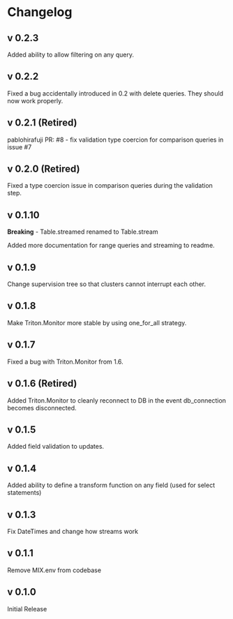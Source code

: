 # Changelog

## v 0.2.3

Added ability to allow filtering on any query.

## v 0.2.2

Fixed a bug accidentally introduced in 0.2 with delete queries.  They should now work properly.

## v 0.2.1 (Retired)

pablohirafuji PR: #8 - fix validation type coercion for comparison queries in issue #7

## v 0.2.0 (Retired)

Fixed a type coercion issue in comparison queries during the validation step.

## v 0.1.10

**Breaking** - Table.streamed renamed to Table.stream

Added more documentation for range queries and streaming to readme.

## v 0.1.9

Change supervision tree so that clusters cannot interrupt each other.

## v 0.1.8

Make Triton.Monitor more stable by using one_for_all strategy.

## v 0.1.7

Fixed a bug with Triton.Monitor from 1.6.

## v 0.1.6 (Retired)

Added Triton.Monitor to cleanly reconnect to DB in the event db_connection becomes disconnected.

## v 0.1.5

Added field validation to updates.

## v 0.1.4

Added ability to define a transform function on any field (used for select statements)

## v 0.1.3

Fix DateTimes and change how streams work

## v 0.1.1

Remove MIX.env from codebase

## v 0.1.0

Initial Release
